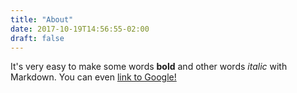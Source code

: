 ```yaml
---
title: "About"
date: 2017-10-19T14:56:55-02:00
draft: false
---
```

It's very easy to make some words **bold** and other words *italic* with Markdown. You can even [link to Google!](http://google.com)
